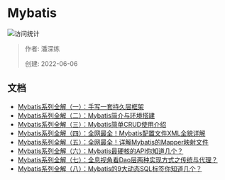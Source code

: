# Mybatis

![访问统计](https://visitor-badge.glitch.me/badge?page_id=senlypan.qa.05-mybatis&left_color=blue&right_color=red)

> 作者: 潘深练
>
> 创建: 2022-06-06

## 文档 

- [Mybatis系列全解（一）：手写一套持久层框架](https://www.panshenlian.com/2020/11/16/mybatis-001-hand-write-frame/)
- [Mybatis系列全解（二）：Mybatis简介与环境搭建](https://www.panshenlian.com/2020/11/28/mybatis-002-introduct-and-environment-construction/)
- [Mybatis系列全解（三）：Mybatis简单CRUD使用介绍](https://www.panshenlian.com/2020/12/01/mybatis-003-usage-for-crud/)
- [Mybatis系列全解（四）：全网最全！Mybatis配置文件XML全貌详解](https://www.panshenlian.com/2020/12/10/mybatis-004-xml-config-file/)
- [Mybatis系列全解（五）：全网最全！详解Mybatis的Mapper映射文件](https://www.panshenlian.com/2020/12/18/mybatis-005-mapping-file/)
- [Mybatis系列全解（六）：Mybatis最硬核的API你知道几个？](https://www.panshenlian.com/2021/01/11/mybatis-006-core-api/)
- [Mybatis系列全解（七）：全息视角看Dao层两种实现方式之传统与代理？](https://www.panshenlian.com/2021/01/25/mybatis-007-two-impl-of-dao-layer)
- [Mybatis系列全解（八）：Mybatis的9大动态SQL标签你知道几个？](https://www.panshenlian.com/2021/03/04/mybatis-008-dynamic-sql)
 